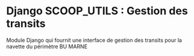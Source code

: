 # Django SCOOP_UTILS : Gestion des transits
Module Django qui fournit une interface de gestion des transits pour la navette du périmètre BU MARNE

